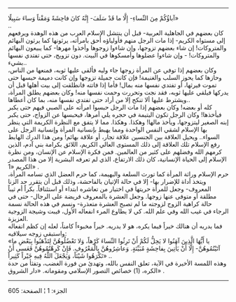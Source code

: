 ------------------------------------------------------------------------

آباؤُكُمْ مِنَ النِّساءِ- إِلَّا ما قَدْ سَلَفَ- إِنَّهُ كانَ فاحِشَةً وَمَقْتاً وَساءَ سَبِيلًا»  
..  
كان بعضهم في الجاهلية العربية- قبل أن ينتشل الإسلام العرب من هذه الوهدة
ويرفعهم إلى مستواه الكريم- إذا مات الرجل منهم فأولياؤه أحق بامرأته،
يرثونها كما يرثون البهائم والمتروكات! إن شاء بعضهم تزوجها، وإن شاءوا
زوجوها وأخذوا مهرها- كما يبيعون البهائم والمتروكات! - وإن شاءوا عضلوها
وأمسكوها في البيت. دون تزويج، حتى تفتدي نفسها بشيء..  
وكان بعضهم إذا توفي عن المرأة زوجها جاء وليه فألقى عليها ثوبه، فمنعها من
الناس، وحازها كما يحوز السلب والغنيمة! فإن كانت جميلة تزوجها وإن كانت
دميمة حبسها حتى تموت فيرثها، أو تفتدي نفسها منه بمال! فأما إذا فاتته
فانطلقت إلى بيت أهلها قبل أن يدركها فيلقي عليها ثوبه، فقد نجت وتحررت
وحمت نفسها منه! وكان بعضهم يطلق المرأة، ويشترط عليها ألا تنكح إلا من
أراد حتى تفتدي نفسها منه، بما كان أعطاها..  
كله أو بعضه! وكان بعضهم إذا مات الرجل حبسوا امرأته على الصبي فيهم حتى
يكبر فيأخذها! وكان الرجل تكون اليتيمة في حجره يلي أمرها، فيحبسها عن
الزواج، حتى يكبر إبنه الصغير ليتزوجها، ويأخذ مالها! وهكذا. وهكذا. مما لا
يتفق مع النظرة الكريمة التي ينظر بها الإسلام لشقي النفس الواحدة ومما
يهبط بإنسانية المرأة وإنسانية الرجل على السواء.. ويحيل العلاقة بين
الجنسين علاقة تجار، أو علاقة بهائم! ومن هذا الدرك الهابط رفع الإسلام تلك
العلاقة إلى ذلك المستوى العالي الكريم، اللائق بكرامة بني آدم، الذين
كرمهم الله وفضلهم على كثير من العالمين. فمن فكرة الإسلام عن الإنسان، ومن
نظرة الإسلام إلى الحياة الإنسانية، كان ذلك الارتفاع، الذي لم تعرفه
البشرية إلا من هذا المصدر الكريم «1» .  
حرم الإسلام وراثة المرأة كما تورث السلعة والبهيمة، كما حرم العضل الذي
تسامه المرأة، ويتخذ أداة للإضرار بها- إلا في حالة الإتيان بالفاحشة، وذلك
قبل أن يتقرر حد الزنا المعروف- وجعل للمرأة حريتها في اختيار من تعاشره
ابتداء أو استئنافاً. بكراً أم ثيباً مطلقة أو متوفى عنها زوجها. وجعل العشرة
بالمعروف فريضة على الرجال- حتى في حالة كراهية الزوج لزوجته ما لم تصبح
العشرة متعذرة- ونسم في هذه الحالة نسمة الرجاء في غيب الله وفي علم الله.
كي لا يطاوع المرء انفعاله الأول، فيبت وشيجة الزوجية العزيزة.  
فما يدريه أن هنالك خيراً فيما يكره، هو لا يدريه. خيراً مخبوءاً كامناً، لعله
إن كظم انفعاله واستبقى زوجه سيلاقيه:  
«يا أَيُّهَا الَّذِينَ آمَنُوا لا يَحِلُّ لَكُمْ أَنْ تَرِثُوا النِّساءَ كَرْهاً، وَلا تَعْضُلُوهُنَّ
لِتَذْهَبُوا بِبَعْضِ ما آتَيْتُمُوهُنَّ- إِلَّا أَنْ يَأْتِينَ بِفاحِشَةٍ مُبَيِّنَةٍ. وَعاشِرُوهُنَّ بِالْمَعْرُوفِ.
فَإِنْ كَرِهْتُمُوهُنَّ فَعَسى أَنْ تَكْرَهُوا شَيْئاً، وَيَجْعَلَ اللَّهُ فِيهِ خَيْراً كَثِيراً» ..  
وهذه اللمسة الأخيرة في الآية، تعلق النفس بالله، وتهدئ من فورة الغضب،
وتفثأ من حدة الكره، (1) خصائص التصور الإسلامي ومقوماته. «دار الشروق» .

------------------------------------------------------------------------

الجزء: 1 ¦ الصفحة: 605
